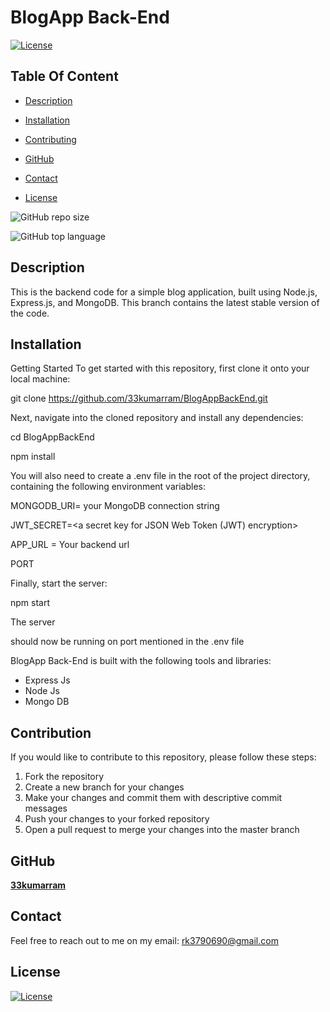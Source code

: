 # BlogApp Back-End

  [![License](https://img.shields.io/static/v1?label=License&message=MIT&color=blue&?style=plastic&logo=appveyor)](https://opensource.org/license/MIT)



## Table Of Content

- [Description](#description)

- [Installation](#installation)

- [Contributing](#contribution)

- [GitHub](#github)
- [Contact](#contact)
- [License](#license)




![GitHub repo size](https://img.shields.io/github/repo-size/33kumarram/BlogAppBackEnd?style=plastic)

  ![GitHub top language](https://img.shields.io/github/languages/top/33kumarram/BlogAppBackEnd?style=plastic)



## Description

  This is the backend code for a simple blog application, built using Node.js, Express.js, and MongoDB. This branch contains the latest stable version of the code.






## Installation

Getting Started
To get started with this repository, first clone it onto your local machine:

git clone https://github.com/33kumarram/BlogAppBackEnd.git

Next, navigate into the cloned repository and install any dependencies:

cd BlogAppBackEnd

npm install

You will also need to create a .env file in the root of the project directory, containing the following environment variables:

MONGODB_URI= your MongoDB connection string

JWT_SECRET=<a secret key for JSON Web Token (JWT) encryption>

APP_URL = Your backend url

PORT




Finally, start the server:

npm start

The server 

should now be running on port mentioned in the .env file






BlogApp Back-End is built with the following tools and libraries: 

<ul><li>Express Js</li> <li> Node Js </li> <li> Mongo DB </li></ul>








## Contribution
 
If you would like to contribute to this repository, please follow these steps:

1. Fork the repository
2. Create a new branch for your changes
3. Make your changes and commit them with descriptive commit messages
4. Push your changes to your forked repository
5. Open a pull request to merge your changes into the master branch








## GitHub

<a href="https://github.com/33kumarram"><strong>33kumarram</a></strong>






## Contact

Feel free to reach out to me on my email:
rk3790690@gmail.com





## License

[![License](https://img.shields.io/static/v1?label=Licence&message=MIT&color=blue)](https://opensource.org/license/MIT)


